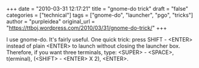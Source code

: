 +++
date = "2010-03-31 12:17:21"
title = "gnome-do trick"
draft = "false"
categories = ["technical"]
tags = ["gnome-do", "launcher", "pgo", "tricks"]
author = "purpleidea"
original_url = "https://ttboj.wordpress.com/2010/03/31/gnome-do-trick/"
+++

I use gnome-do. It's fairly useful. One quick trick: press SHIFT - &lt;ENTER&gt; instead of plain &lt;ENTER&gt; to launch without closing the launcher box. Therefore, if you want three terminals, type: &lt;SUPER&gt; - &lt;SPACE&gt;, t(erminal), (&lt;SHIFT&gt; - &lt;ENTER&gt; X 2), &lt;ENTER&gt;.

